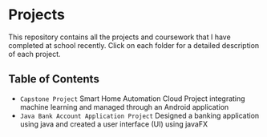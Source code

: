 # Projects

This repository contains all the projects and coursework that I have completed at school recently. Click on 
each folder for a detailed description of each project.

## Table of Contents

* `Capstone Project`  Smart Home Automation Cloud Project integrating machine learning and managed through an Android application
* `Java Bank Account Application Project`  Designed a banking application using java and created a user interface (UI) using javaFX




